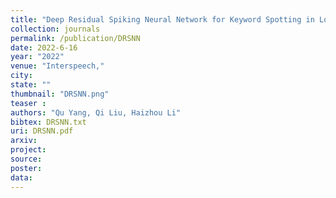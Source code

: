 ```yaml
---
title: "Deep Residual Spiking Neural Network for Keyword Spotting in Low-Resource Settings"
collection: journals
permalink: /publication/DRSNN
date: 2022-6-16
year: "2022"
venue: "Interspeech,"
city: 
state: ""
thumbnail: "DRSNN.png"
teaser : 
authors: "Qu Yang, Qi Liu, Haizhou Li"
bibtex: DRSNN.txt
uri: DRSNN.pdf
arxiv: 
project: 
source: 
poster: 
data:
---
```


